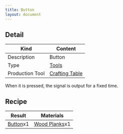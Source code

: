 ```yaml
---
title: Button
layout: document
---
```

## Detail

|Kind|Content|
|---|---|
|Description|Button|
|Type|[Tools](Tools)|
|Production Tool|[Crafting Table](Crafting_Table)|

When it is pressed, the signal is output for a fixed time.

## Recipe

|Result|Materials|
|---|---|
|[Button](Button)x1|[Wood Planks](Wood_Planks)x1|
